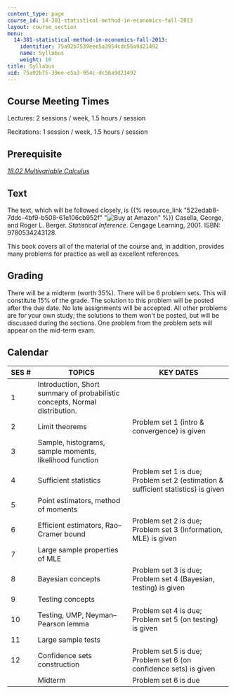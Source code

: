 ```yaml
---
content_type: page
course_id: 14-381-statistical-method-in-economics-fall-2013
layout: course_section
menu:
  14-381-statistical-method-in-economics-fall-2013:
    identifier: 75a92b7539eee5a3954cdc56a9d21492
    name: Syllabus
    weight: 10
title: Syllabus
uid: 75a92b75-39ee-e5a3-954c-dc56a9d21492
---
```


Course Meeting Times
--------------------

Lectures: 2 sessions / week, 1.5 hours / session

Recitations: 1 session / week, 1.5 hours / session

Prerequisite
------------

[_18.02 Multivariable Calculus_](/courses/18-02sc-multivariable-calculus-fall-2010)

Text
----

The text, which will be followed closely, is {{% resource_link "522edab8-7ddc-4bf9-b508-61e106cb952f" "![Buy at Amazon](/images/a_logo_17.gif)" %}} Casella, George, and Roger L. Berger. _Statistical Inference_. Cengage Learning, 2001. ISBN: 9780534243128.

This book covers all of the material of the course and, in addition, provides many problems for practice as well as excellent references.

Grading
-------

There will be a midterm (worth 35%). There will be 6 problem sets. This will constitute 15% of the grade. The solution to this problem will be posted after the due date. No late assignments will be accepted. All other problems are for your own study; the solutions to them won't be posted, but will be discussed during the sections. One problem from the problem sets will appear on the mid-term exam.

Calendar
--------

| SES # | TOPICS | KEY DATES |
| --- | --- | --- |
| 1 | Introduction, Short summary of probabilistic concepts, Normal distribution. |   |
| 2 | Limit theorems | Problem set 1 (intro & convergence) is given |
| 3 | Sample, histograms, sample moments, likelihood function |   |
| 4 | Sufficient statistics | Problem set 1 is due; Problem set 2 (estimation & sufficient statistics) is given |
| 5 | Point estimators, method of moments |   |
| 6 | Efficient estimators, Rao–Cramer bound | Problem set 2 is due; Problem set 3 (Information, MLE) is given |
| 7 | Large sample properties of MLE |   |
| 8 | Bayesian concepts | Problem set 3 is due; Problem set 4 (Bayesian, testing) is given |
| 9 | Testing concepts |   |
| 10 | Testing, UMP, Neyman–Pearson lemma | Problem set 4 is due; Problem set 5 (on testing) is given |
| 11 | Large sample tests |   |
| 12 | Confidence sets construction | Problem set 5 is due; Problem set 6 (on confidence sets) is given |
|   | Midterm | Problem set 6 is due